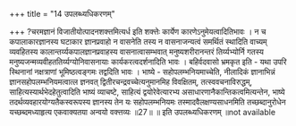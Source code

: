 +++
title = "14 उपलब्ध्यधिकरणम्"

+++
?चरमज्ञानं विजातीयोत्पादनशक्त्तमित्यर्ध इति शक्त्तेः कार्येण कारणेऽनुमेयत्वादितिभावः । न च कपालाकारज्ञानस्य घटाकार ज्ञानप्रवाहो न वासनेति तस्य न वासनाजन्यत्वं समर्थितं स्थादिति वाच्यम् व्यवहितस्य कालान्तर्य्यकपालज्ञानप्रवाहस्य वासनात्वासम्भवात् मनुष्यशरीरानन्तरं तिर्य्यभ्योर्नि गतस्य मनुष्यजन्मव्यवीहततिर्य्यग्योनिवासनायाः कार्यकरत्वदर्शनादिति भावः । बहिर्वदवासो भ्रमकृत इति - यथा उपरि स्थिनानां नक्षत्राणां भूमिष्ठत्वङ्गमः तद्वदिति भावः । भाष्ये - सहोपलम्भनियमाच्चेति, नीलादिकं ज्ञानाभिन्नं ज्ञानसहोपलम्भनियमत्वात्ल ज्ञनवत् द्वितीरचन्द्रवच्चेत्यनुमानमिह विवक्षितम्, तत्स्ववचनाविरुद्धम्, साहित्यस्यार्थभेदहेतुत्वादिति भाष्यं व्याचष्टे, साहित्यं द्वयोरेवेत्यारभ्य असाधारणानैकान्तिकत्वमित्यन्तेन, भाष्ये तदर्थव्यवहारयोग्यतैकस्वरूपस्य ज्ञानस्य तेन यः सहोपलम्भनियमः तस्मादवैलक्षण्यसाधनमिति तच्छब्दानुरोधेन यच्छब्दमध्याहृत्य एकवाक्यतया अन्वयो वक्त्तव्यः ॥27॥ ॥ इति उपलब्ध्यधिकरणम् ॥not available
